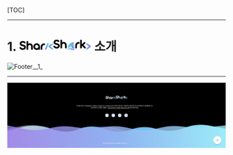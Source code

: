[TOC]





------------------------------------------

# 1. ![logo_dark](./images/README/logo_dark.png) 소개

![Footer__1_](./images/README/Footer__1_.png)






------------------------------------------------------


![Footer](./images/README/Footer.png)
